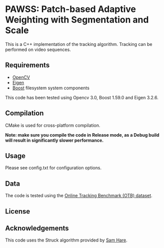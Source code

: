 # PAWSS: Patch-based Adaptive Weighting with Segmentation and Scale
This is a C++ implementation of the tracking algorithm.
Tracking can be performed on video sequences.

## Requirements
* [OpenCV](http://opencv.org/)
* [Eigen](http://eigen.tuxfamily.org/)
* [Boost](http://www.boost.org/) filesystem system components

This code has been tested using Opencv 3.0, Boost 1.59.0 and Eigen 3.2.6.

## Compilation
CMake is used for cross-platform compilation.

**Note: make sure you compile the code in Release mode, as a Debug build will result in significantly slower performance.**

## Usage
Please see config.txt for configuration options.

## Data
The code is tested using the [Online Tracking Benchmark (OTB) dataset](https://sites.google.com/site/trackerbenchmark/benchmarks/v10). 

## License

## Acknowledgements
This code uses the Struck algorithm provided by [Sam Hare](https://github.com/samhare/struck).
